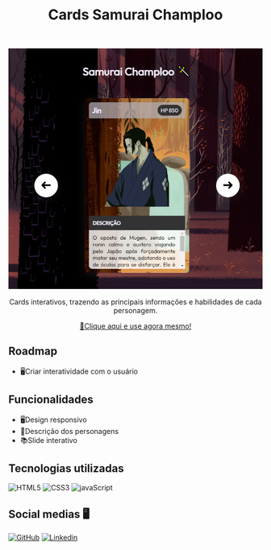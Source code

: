 <h1 align="center">Cards Samurai Champloo</h1>
<br />
<p align="center">
<img width="510px" src="src/imagens/img-README/01.08.2022_12.49.21_REC.png"/>
</p>
<p align="center">
Cards interativos, trazendo as principais informações e habilidades de cada personagem.
</p>
<p align="center">
<a href="https://guilhermewilker.github.io/SamuraiChamplo-MAPADEV/" target="_blank">🔗Clique aqui e use agora mesmo!</a>
</p>

## Roadmap

- 🖥️Criar interatividade com o usuário

## Funcionalidades

- 🖥️Design responsivo
- 📃Descrição dos personagens
- 📚Slide interativo

## Tecnologias utilizadas

![HTML5](https://img.shields.io/badge/HTML5-E34F26?style=for-the-badge&logo=html5&logoColor=white)
![CSS3](https://img.shields.io/badge/CSS3-1572B6?style=for-the-badge&logo=css3&logoColor=white)
![javaScript](https://img.shields.io/badge/JavaScript-323330?style=for-the-badge&logo=javascript&logoColor=F7DF1E)

## Social medias 🖥️

[![GitHub](https://img.shields.io/badge/GitHub-100000?style=for-the-badge&logo=github&logoColor=white)](https://github.com/GuilhermeWilker)
[![Linkedin](https://img.shields.io/badge/LinkedIn-0077B5?style=for-the-badge&logo=linkedin&logoColor=white)](https://www.linkedin.com/in/guilherme-wilker-3a8294189/)
